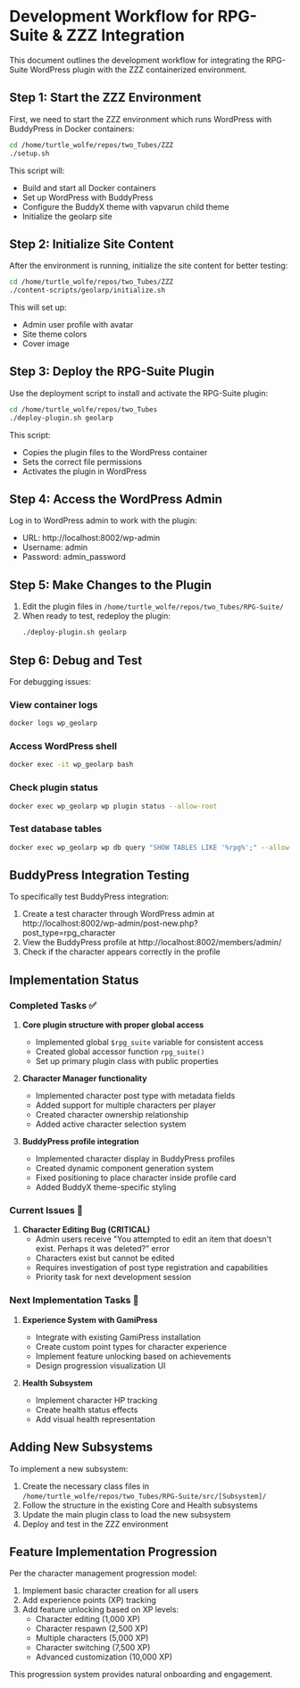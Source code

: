 # Development Workflow for RPG-Suite & ZZZ Integration

This document outlines the development workflow for integrating the RPG-Suite WordPress plugin with the ZZZ containerized environment.

## Step 1: Start the ZZZ Environment

First, we need to start the ZZZ environment which runs WordPress with BuddyPress in Docker containers:

```bash
cd /home/turtle_wolfe/repos/two_Tubes/ZZZ
./setup.sh
```

This script will:
- Build and start all Docker containers
- Set up WordPress with BuddyPress
- Configure the BuddyX theme with vapvarun child theme
- Initialize the geolarp site

## Step 2: Initialize Site Content

After the environment is running, initialize the site content for better testing:

```bash
cd /home/turtle_wolfe/repos/two_Tubes/ZZZ
./content-scripts/geolarp/initialize.sh
```

This will set up:
- Admin user profile with avatar
- Site theme colors
- Cover image

## Step 3: Deploy the RPG-Suite Plugin

Use the deployment script to install and activate the RPG-Suite plugin:

```bash
cd /home/turtle_wolfe/repos/two_Tubes
./deploy-plugin.sh geolarp
```

This script:
- Copies the plugin files to the WordPress container
- Sets the correct file permissions
- Activates the plugin in WordPress

## Step 4: Access the WordPress Admin

Log in to WordPress admin to work with the plugin:

- URL: http://localhost:8002/wp-admin
- Username: admin
- Password: admin_password

## Step 5: Make Changes to the Plugin

1. Edit the plugin files in `/home/turtle_wolfe/repos/two_Tubes/RPG-Suite/`
2. When ready to test, redeploy the plugin:
   ```bash
   ./deploy-plugin.sh geolarp
   ```

## Step 6: Debug and Test

For debugging issues:

### View container logs
```bash
docker logs wp_geolarp
```

### Access WordPress shell
```bash
docker exec -it wp_geolarp bash
```

### Check plugin status
```bash
docker exec wp_geolarp wp plugin status --allow-root
```

### Test database tables
```bash
docker exec wp_geolarp wp db query "SHOW TABLES LIKE '%rpg%';" --allow-root
```

## BuddyPress Integration Testing

To specifically test BuddyPress integration:

1. Create a test character through WordPress admin at http://localhost:8002/wp-admin/post-new.php?post_type=rpg_character
2. View the BuddyPress profile at http://localhost:8002/members/admin/
3. Check if the character appears correctly in the profile

## Implementation Status

### Completed Tasks ✅

1. **Core plugin structure with proper global access**
   - Implemented global `$rpg_suite` variable for consistent access
   - Created global accessor function `rpg_suite()`
   - Set up primary plugin class with public properties

2. **Character Manager functionality**
   - Implemented character post type with metadata fields
   - Added support for multiple characters per player
   - Created character ownership relationship
   - Added active character selection system

3. **BuddyPress profile integration**
   - Implemented character display in BuddyPress profiles
   - Created dynamic component generation system
   - Fixed positioning to place character inside profile card
   - Added BuddyX theme-specific styling

### Current Issues 🐛

1. **Character Editing Bug (CRITICAL)**
   - Admin users receive "You attempted to edit an item that doesn't exist. Perhaps it was deleted?" error
   - Characters exist but cannot be edited
   - Requires investigation of post type registration and capabilities
   - Priority task for next development session

### Next Implementation Tasks 🔄

1. **Experience System with GamiPress**
   - Integrate with existing GamiPress installation
   - Create custom point types for character experience
   - Implement feature unlocking based on achievements
   - Design progression visualization UI

2. **Health Subsystem**
   - Implement character HP tracking
   - Create health status effects
   - Add visual health representation

## Adding New Subsystems

To implement a new subsystem:

1. Create the necessary class files in `/home/turtle_wolfe/repos/two_Tubes/RPG-Suite/src/[Subsystem]/`
2. Follow the structure in the existing Core and Health subsystems
3. Update the main plugin class to load the new subsystem
4. Deploy and test in the ZZZ environment

## Feature Implementation Progression

Per the character management progression model:

1. Implement basic character creation for all users
2. Add experience points (XP) tracking
3. Add feature unlocking based on XP levels:
   - Character editing (1,000 XP)
   - Character respawn (2,500 XP)
   - Multiple characters (5,000 XP)
   - Character switching (7,500 XP)
   - Advanced customization (10,000 XP)

This progression system provides natural onboarding and engagement.